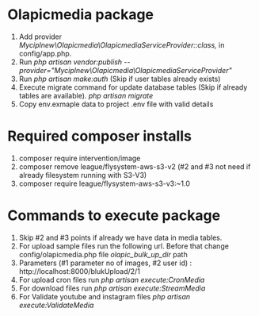 # Olapicmedia package

1) Add provider *Myciplnew\Olapicmedia\OlapicmediaServiceProvider::class,* in config/app.php. 
2) Run *php artisan vendor:publish --provider="Myciplnew\Olapicmedia\OlapicmediaServiceProvider"*
3) Run *php artisan make:auth* (Skip if user tables already exists)
4) Execute migrate command for update database tables (Skip if already tables are available). *php artisan migrate*
5) Copy env.exmaple data to project .env file with valid details

# Required composer installs
1) composer require intervention/image
2) composer remove league/flysystem-aws-s3-v2 (#2 and #3 not need if already filesystem running with S3-V3)
3) composer require league/flysystem-aws-s3-v3:~1.0

# Commands to execute package
1) Skip #2 and #3 points if already we have data in media tables.
2) For upload sample files run the following url. Before that change config/olapicmedia.php file *olapic_bulk_up_dir* path
2) Parameters (#1 parameter no of images, #2 user id) : http://localhost:8000/blukUpload/2/1 
3) For upload cron files run *php artisan execute:CronMedia*
4) For download files run *php artisan execute:StreamMedia*
5) For Validate youtube and instagram files *php artisan execute:ValidateMedia*